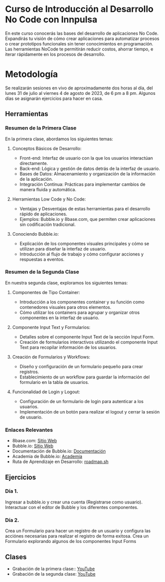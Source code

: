 # Curso de Introducción al Desarrollo No Code con Innpulsa

En este curso conocerás las bases del desarrollo de aplicaciones No Code. Expandirás tu visión de cómo crear aplicaciones para automatizar procesos o crear prototipos funcionales sin tener conocimientos en programación. Las herramientas NoCode te permitirán reducir costos, ahorrar tiempo, e iterar rápidamente en los procesos de desarrollo.

# Metodología

Se realizarán sesiones en vivo de aproximadamente dos horas al día, del lunes 31 de julio al viernes 4 de agosto de 2023, de 6 pm a 8 pm. Algunos días se asignarán ejercicios para hacer en casa.

## Herramientas

### Resumen de la Primera Clase

En la primera clase, abordamos los siguientes temas:

1. Conceptos Básicos de Desarrollo:
   - Front-end: Interfaz de usuario con la que los usuarios interactúan directamente.
   - Back-end: Lógica y gestión de datos detrás de la interfaz de usuario.
   - Bases de Datos: Almacenamiento y organización de la información de la aplicación.
   - Integración Continua: Prácticas para implementar cambios de manera fluida y automática.

2. Herramientas Low Code y No Code:
   - Ventajas y Desventajas de estas herramientas para el desarrollo rápido de aplicaciones.
   - Ejemplos: Bubble.io y 8base.com, que permiten crear aplicaciones sin codificación tradicional.

3. Conociendo Bubble.io:
   - Explicación de los componentes visuales principales y cómo se utilizan para diseñar la interfaz de usuario.
   - Introducción al flujo de trabajo y cómo configurar acciones y respuestas a eventos.


### Resumen de la Segunda Clase

En nuestra segunda clase, exploramos los siguientes temas:

1. Componentes de Tipo Container:
   - Introducción a los componentes container y su función como contenedores visuales para otros elementos.
   - Cómo utilizar los containers para agrupar y organizar otros componentes en la interfaz de usuario.

2. Componente Input Text y Formularios:
   - Detalles sobre el componente Input Text de la sección Input Form.
   - Creación de formularios interactivos utilizando el componente Input Text para recopilar información de los usuarios.

3. Creación de Formularios y Workflows:
   - Diseño y configuración de un formulario pequeño para crear registros.
   - Establecimiento de un workflow para guardar la información del formulario en la tabla de usuarios.

4. Funcionalidad de Login y Logout:
   - Configuración de un formulario de login para autenticar a los usuarios.
   - Implementación de un botón para realizar el logout y cerrar la sesión de usuario.

### Enlaces Relevantes

- 8base.com: [Sitio Web](https://www.8base.com/)
- Bubble.io: [Sitio Web](https://bubble.io/)
- Documentación de Bubble.io: [Documentación](https://manual.bubble.io/)
- Academia de Bubble.io: [Academia](https://bubble.io/academy)
- Ruta de Aprendizaje en Desarrollo: [roadmap.sh](https://roadmap.sh/)

## Ejercicios

### Día 1.

Ingresar a bubble.io y crear una cuenta (Registrarse como usuario).
Interactuar con el editor de Bubble y los diferentes componentes.

### Día 2.

Crea un Formulario para hacer un registro de un usuario y configura las acciónes necesarias para realizar el registro de forma exitosa.
Crea un Formulario explorando algunos de los componentes Input Forms

## Clases

- Grabación de la primera clase:: [YouTube](https://www.youtube.com/watch?v=fNq8sILOalo)
- Grabación de la segunda clase: [YouTube](https://www.youtube.com/watch?v=bGJM9exLg0A&list=PLxyfMWnjW2kscw0zVPDEh-J12RtmfjiUV&index=2)
